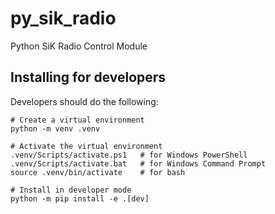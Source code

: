 # py_sik_radio
Python SiK Radio Control Module

## Installing for developers
Developers should do the following:
```
# Create a virtual environment
python -m venv .venv

# Activate the virtual environment
.venv/Scripts/activate.ps1   # for Windows PowerShell
.venv/Scripts/activate.bat   # for Windows Command Prompt
source .venv/bin/activate    # for bash

# Install in developer mode
python -m pip install -e .[dev]
```
